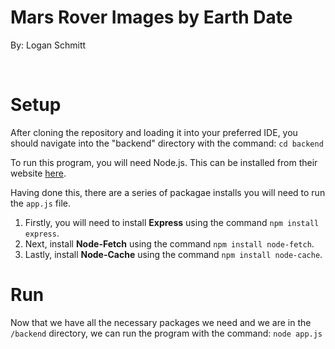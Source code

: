 # Mars Rover Images by Earth Date
By: Logan Schmitt

<br/>

# Setup

After cloning the repository and loading it into your preferred IDE, you should navigate into the "backend" directory with the command: `cd backend`

To run this program, you will need Node.js. This can be installed from their website [here](https://nodejs.org/en/download/).

Having done this, there are a series of packagae installs you will need to run the `app.js` file.
1. Firstly, you will need to install **Express** using the command `npm install express`.
2. Next, install **Node-Fetch** using the command `npm install node-fetch`.
3. Lastly, install **Node-Cache** using the command `npm install node-cache`.

# Run
Now that we have all the necessary packages we need and we are in the `/backend` directory, we can run the program with the command: `node app.js`
